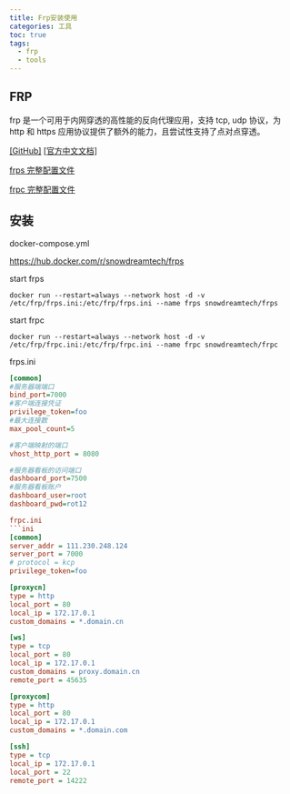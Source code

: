 ```yaml
---
title: Frp安装使用
categories: 工具
toc: true
tags:
  - frp
  - tools
---
```

## FRP
frp 是一个可用于内网穿透的高性能的反向代理应用，支持 tcp, udp 协议，为 http 和 https 应用协议提供了额外的能力，且尝试性支持了点对点穿透。

[[GitHub]](https://github.com/fatedier/frp)  [[官方中文文档]](https://github.com/fatedier/frp/blob/master/README_zh.md)  

[frps 完整配置文件](https://github.com/fatedier/frp/blob/master/conf/frps_full.ini)

[frpc 完整配置文件](https://github.com/fatedier/frp/blob/master/conf/frpc_full.ini)

## 安装

docker-compose.yml

https://hub.docker.com/r/snowdreamtech/frps

start frps
```shell
docker run --restart=always --network host -d -v /etc/frp/frps.ini:/etc/frp/frps.ini --name frps snowdreamtech/frps
```
start frpc
```shell
docker run --restart=always --network host -d -v /etc/frp/frpc.ini:/etc/frp/frpc.ini --name frpc snowdreamtech/frpc
```

frps.ini

```ini
[common]
#服务器端端口
bind_port=7000
#客户端连接凭证
privilege_token=foo
#最大连接数
max_pool_count=5

#客户端映射的端口
vhost_http_port = 8080

#服务器看板的访问端口
dashboard_port=7500
#服务器看板账户
dashboard_user=root
dashboard_pwd=rot12

frpc.ini
​```ini
[common]
server_addr = 111.230.248.124 
server_port = 7000
# protocol = kcp
privilege_token=foo

[proxycn]
type = http
local_port = 80
local_ip = 172.17.0.1
custom_domains = *.domain.cn

[ws]
type = tcp
local_port = 80
local_ip = 172.17.0.1
custom_domains = proxy.domain.cn
remote_port = 45635

[proxycom]
type = http
local_port = 80
local_ip = 172.17.0.1
custom_domains = *.domain.com

[ssh]
type = tcp
local_ip = 172.17.0.1
local_port = 22
remote_port = 14222
```